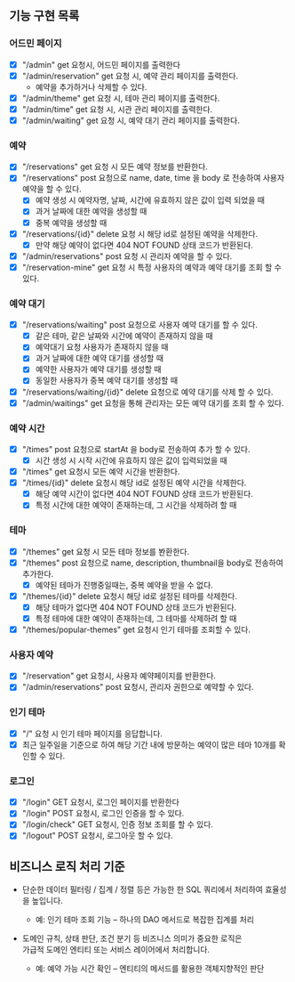 ## 기능 구현 목록

### 어드민 페이지

- [x] "/admin" get 요청시, 어드민 페이지를 출력한다
- [x] "/admin/reservation" get 요청 시, 예약 관리 페이지를 출력한다.
    - 예약을 추가하거나 삭제할 수 있다.
- [x] "/admin/theme" get 요청 시, 테마 관리 페이지를 출력한다.
- [x] "/admin/time" get 요청 시, 시관 관리 페이지를 출력한다.
- [x] "/admin/waiting" get 요청 시, 예약 대기 관리 페이지를 출력한다.

### 예약
- [x] "/reservations" get 요청 시 모든 예약 정보를 반환한다.
- [x] "/reservations" post 요청으로 name, date, time 을 body 로 전송하여 사용자 예약을 할 수 있다.
    - [x] 예약 생성 시 예약자명, 날짜, 시간에 유효하지 않은 값이 입력 되었을 때
    - [x] 과거 날짜에 대한 예약을 생성할 때
    - [x] 중복 예약을 생성할 때
- [x] "/reservations/{id}" delete 요청 시 해당 id로 설정된 예약을 삭제한다.
    - [x] 만약 해당 예약이 없다면 404 NOT FOUND 상태 코드가 반환된다.
- [x] "/admin/reservations" post 요청 시 관리자 예약을 할 수 있다.
- [x] "/reservation-mine" get 요청 시 특정 사용자의 예약과 예약 대기를 조회 할 수 있다.

### 예약 대기
- [x] "/reservations/waiting" post 요청으로 사용자 예약 대기를 할 수 있다.
  - [x] 같은 테마, 같은 날짜와 시간에 예약이 존재하지 않을 때
  - [x] 예약대기 요청 사용자가 존재하지 않을 때
  - [x] 과거 날짜에 대한 예약 대기를 생성할 때
  - [x] 예약한 사용자가 예약 대기를 생성할 때
  - [x] 동일한 사용자가 중복 예약 대기를 생성할 때
- [x] "/reservations/waiting/{id}" delete 요청으로 예약 대기를 삭제 할 수 있다.
- [x] "/admin/waitings" get 요청을 통해 관리자는 모든 예약 대기를 조회 할 수 있다.

### 예약 시간

- [x] "/times" post 요청으로 startAt 을 body로 전송하여 추가 할 수 있다.
    - [x] 시간 생성 시 시작 시간에 유효하지 않은 값이 입력되었을 때
- [x] "/times" get 요청시 모든 예약 시간을 반환한다.
- [x] "/times/{id}" delete 요청시 해당 id로 설정된 예약 시간을 삭제한다.
    - [x] 해당 예약 시간이 없다면 404 NOT FOUND 상태 코드가 반환된다.
    - [x] 특정 시간에 대한 예약이 존재하는데, 그 시간을 삭제하려 할 때

### 테마

- [x] "/themes" get 요청 시 모든 테마 정보를 봔환한다.
- [x] "/themes" post 요청으로 name, description, thumbnail을 body로 전송하여 추가한다.
    - [x] 예약된 테마가 진행중일때는, 중복 예약을 받을 수 없다.
- [x] "/themes/{id}" delete 요청시 해당 id로 설정된 테마를 삭제한다.
    - [x] 해당 테마가 없다면 404 NOT FOUND 상태 코드가 반환된다.
    - [x] 특정 테마에 대한 예약이 존재하는데, 그 테마를 삭제하려 할 때
- [x] "/themes/popular-themes" get 요청시 인기 테마를 조회할 수 있다.

### 사용자 예약

- [x] "/reservation" get 요청시, 사용자 예약페이지를 반환한다.
- [x] "/admin/reservations" post 요청시, 관리자 권한으로 예약할 수 있다.

### 인기 테마

- [x] "/" 요청 시 인기 테마 페이지를 응답합니다.
- [x] 최근 일주일을 기준으로 하여 해당 기간 내에 방문하는 예약이 많은 테마 10개를 확인할 수 있다.

### 로그인

- [x] "/login" GET 요청시, 로그인 페이지를 반환한다
- [x] "/login" POST 요청시, 로그인 인증을 할 수 있다.
- [x] "/login/check" GET 요청시, 인증 정보 조회를 할 수 있다.
- [x] "/logout" POST 요청시, 로그아웃 할 수 있다.

## 비즈니스 로직 처리 기준

- 단순한 데이터 필터링 / 집계 / 정렬 등은 가능한 한 SQL 쿼리에서 처리하여 효율성을 높입니다.
    - 예: 인기 테마 조회 기능 – 하나의 DAO 메서드로 복잡한 집계를 처리

- 도메인 규칙, 상태 판단, 조건 분기 등 비즈니스 의미가 중요한 로직은  
  가급적 도메인 엔티티 또는 서비스 레이어에서 처리합니다.
    - 예: 예약 가능 시간 확인 – 엔티티의 메서드를 활용한 객체지향적인 판단



